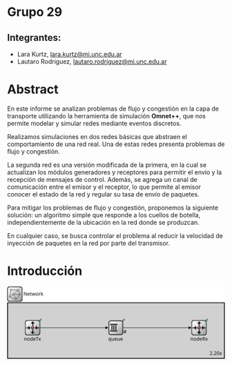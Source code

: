 # Grupo 29

## Integrantes:

- Lara Kurtz, lara.kurtz@mi.unc.edu.ar
- Lautaro Rodri­guez, lautaro.rodriguez@mi.unc.edu.ar

# Abstract

En este informe se analizan problemas de flujo y congestión en la capa de transporte utilizando la herramienta de simulación **Omnet++**, que nos permite modelar y simular redes mediante eventos discretos.

Realizamos simulaciones en dos redes básicas que abstraen el comportamiento de una red real. Una de estas redes presenta problemas de flujo y congestión.

La segunda red es una versión modificada de la primera, en la cual se actualizan los módulos generadores y receptores para permitir el envío y la recepción de mensajes de control. Además, se agrega un canal de comunicación entre el emisor y el receptor, lo que permite al emisor conocer el estado de la red y regular su tasa de envío de paquetes.

Para mitigar los problemas de flujo y congestión, proponemos la siguiente solución: un algoritmo simple que responde a los cuellos de botella, independientemente de la ubicación en la red donde se produzcan.

En cualquier caso, se busca controlar el problema al reducir la velocidad de inyección de paquetes en la red por parte del transmisor.

# Introducción

![kickstart network](./imagenes/network.svg "network")
